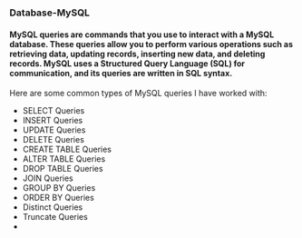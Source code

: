 ### Database-MySQL
#### MySQL queries are commands that you use to interact with a MySQL database. These queries allow you to perform various operations such as retrieving data, updating records, inserting new data, and deleting records. MySQL uses a Structured Query Language (SQL) for communication, and its queries are written in SQL syntax.
Here are some common types of MySQL queries I have worked with:
- SELECT Queries
- INSERT Queries
- UPDATE Queries
- DELETE Queries
- CREATE TABLE Queries
- ALTER TABLE Queries
- DROP TABLE Queries
- JOIN Queries
- GROUP BY Queries
- ORDER BY Queries
- Distinct Queries
- Truncate Queries
-  
  
